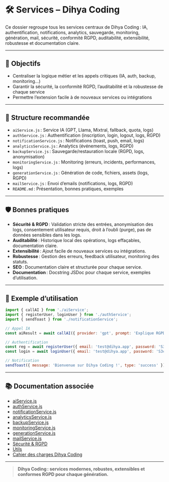 # 🛠️ Services – Dihya Coding

Ce dossier regroupe tous les services centraux de Dihya Coding : IA, authentification, notifications, analytics, sauvegarde, monitoring, génération, mail, sécurité, conformité RGPD, auditabilité, extensibilité, robustesse et documentation claire.

---

## 🚀 Objectifs

- Centraliser la logique métier et les appels critiques (IA, auth, backup, monitoring…)
- Garantir la sécurité, la conformité RGPD, l’auditabilité et la robustesse de chaque service
- Permettre l’extension facile à de nouveaux services ou intégrations

---

## 📁 Structure recommandée

- `aiService.js` : Service IA (GPT, Llama, Mixtral, fallback, quota, logs)
- `authService.js` : Authentification (inscription, login, logout, logs, RGPD)
- `notificationService.js` : Notifications (toast, push, email, logs)
- `analyticsService.js` : Analytics (événements, logs, RGPD)
- `backupService.js` : Sauvegarde/restauration locale (RGPD, logs, anonymisation)
- `monitoringService.js` : Monitoring (erreurs, incidents, performances, logs)
- `generationService.js` : Génération de code, fichiers, assets (logs, RGPD)
- `mailService.js` : Envoi d’emails (notifications, logs, RGPD)
- `README.md` : Présentation, bonnes pratiques, exemples

---

## 🛡️ Bonnes pratiques

- **Sécurité & RGPD** : Validation stricte des entrées, anonymisation des logs, consentement utilisateur requis, droit à l’oubli (purge), pas de données sensibles dans les logs.
- **Auditabilité** : Historique local des opérations, logs effaçables, documentation claire.
- **Extensibilité** : Ajout facile de nouveaux services ou intégrations.
- **Robustesse** : Gestion des erreurs, feedback utilisateur, monitoring des statuts.
- **SEO** : Documentation claire et structurée pour chaque service.
- **Documentation** : Docstring JSDoc pour chaque service, exemples d’utilisation.

---

## 📝 Exemple d’utilisation

```js
import { callAI } from './aiService';
import { registerUser, loginUser } from './authService';
import { sendToast } from './notificationService';

// Appel IA
const aiResult = await callAI({ provider: 'gpt', prompt: 'Explique RGPD.' });

// Authentification
const reg = await registerUser({ email: 'test@dihya.app', password: 'S3cure!', username: 'dihya' });
const login = await loginUser({ email: 'test@dihya.app', password: 'S3cure!' });

// Notification
sendToast({ message: 'Bienvenue sur Dihya Coding !', type: 'success' });
```

---

## 📚 Documentation associée

- [aiService.js](./aiService.js)
- [authService.js](./authService.js)
- [notificationService.js](./notificationService.js)
- [analyticsService.js](./analyticsService.js)
- [backupService.js](./backupService.js)
- [monitoringService.js](./monitoringService.js)
- [generationService.js](./generationService.js)
- [mailService.js](./mailService.js)
- [Sécurité & RGPD](../security/README.md)
- [Utils](../utils/README.md)
- [Cahier des charges Dihya Coding](../../../docs/user_guide/README.md)

---

> **Dihya Coding : services modernes, robustes, extensibles et conformes RGPD pour chaque génération.**